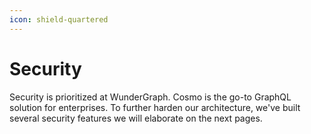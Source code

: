 ```yaml
---
icon: shield-quartered
---
```


# Security

Security is prioritized at WunderGraph. Cosmo is the go-to GraphQL solution for enterprises. To further harden our architecture, we've built several security features we will elaborate on the next pages.
